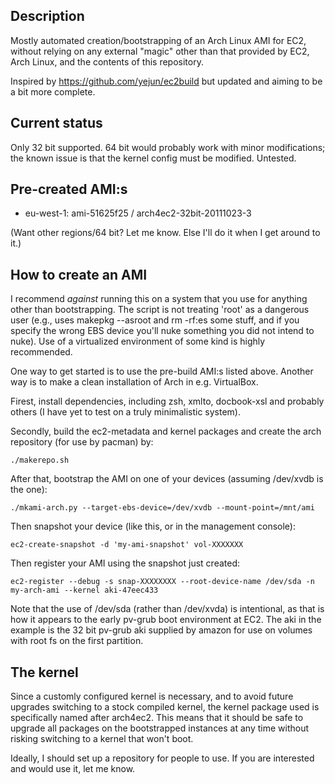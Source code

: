 ## Description

Mostly automated creation/bootstrapping of an Arch Linux AMI for EC2,
without relying on any external "magic" other than that provided by
EC2, Arch Linux, and the contents of this repository.

Inspired by https://github.com/yejun/ec2build but updated and aiming
to be a bit more complete.

## Current status

Only 32 bit supported. 64 bit would probably work with minor
modifications; the known issue is that the kernel config must be
modified. Untested.

## Pre-created AMI:s

* eu-west-1: ami-51625f25 / arch4ec2-32bit-20111023-3

(Want other regions/64 bit? Let me know. Else I'll do it when I get around to it.)

## How to create an AMI

I recommend *against* running this on a system that you use for
anything other than bootstrapping. The script is not treating 'root'
as a dangerous user (e.g., uses makepkg --asroot and rm -rf:es some
stuff, and if you specify the wrong EBS device you'll nuke something
you did not intend to nuke). Use of a virtualized environment of some
kind is highly recommended.

One way to get started is to use the pre-build AMI:s listed
above. Another way is to make a clean installation of Arch in
e.g. VirtualBox.

Firest, install dependencies, including zsh, xmlto, docbook-xsl and
probably others (I have yet to test on a truly minimalistic system).

Secondly, build the ec2-metadata and kernel packages and create the
arch repository (for use by pacman) by:

    ./makerepo.sh

After that, bootstrap the AMI on one of your devices (assuming
/dev/xvdb is the one):

    ./mkami-arch.py --target-ebs-device=/dev/xvdb --mount-point=/mnt/ami

Then snapshot your device (like this, or in the management console):

    ec2-create-snapshot -d 'my-ami-snapshot' vol-XXXXXXX

Then register your AMI using the snapshot just created:

    ec2-register --debug -s snap-XXXXXXXX --root-device-name /dev/sda -n my-arch-ami --kernel aki-47eec433

Note that the use of /dev/sda (rather than /dev/xvda) is intentional,
as that is how it appears to the early pv-grub boot environment at
EC2. The aki in the example is the 32 bit pv-grub aki supplied by
amazon for use on volumes with root fs on the first partition.

## The kernel

Since a customly configured kernel is necessary, and to avoid future
upgrades switching to a stock compiled kernel, the kernel package used
is specifically named after arch4ec2. This means that it should be
safe to upgrade all packages on the bootstrapped instances at any time
without risking switching to a kernel that won't boot.

Ideally, I should set up a repository for people to use. If you are
interested and would use it, let me know.

